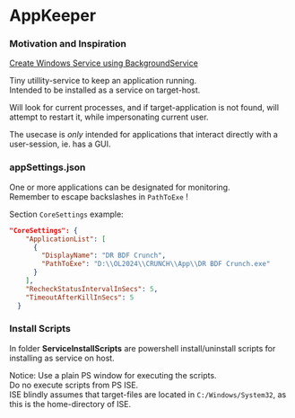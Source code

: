 # AppKeeper

### Motivation and Inspiration
[Create Windows Service using BackgroundService](https://learn.microsoft.com/en-us/dotnet/core/extensions/windows-service)

Tiny utillity-service to keep an application running. <br>
Intended to be installed as a service on target-host.

Will look for current processes, and if target-application is not found, will attempt to restart it, while impersonating current user. <br>

The usecase is *only* intended for applications that interact directly with a user-session, ie. has a GUI.

### appSettings.json
One or more applications can be designated for monitoring. <br>
Remember to escape backslashes in `PathToExe` !

Section `CoreSettings` example:
```json
"CoreSettings": {
    "ApplicationList": [
      {
        "DisplayName": "DR BDF Crunch",
        "PathToExe": "D:\\OL2024\\CRUNCH\\App\\DR BDF Crunch.exe"
      }
    ],
    "RecheckStatusIntervalInSecs": 5,
    "TimeoutAfterKillInSecs": 5
  }
```


### Install Scripts
In folder **ServiceInstallScripts** are  powershell install/uninstall scripts for installing as service on host.

Notice: Use a plain PS window for executing the scripts. <br>
Do no execute scripts from PS ISE.<br>
ISE blindly assumes that target-files are located in `C:/Windows/System32`, as this is the home-directory of ISE.

